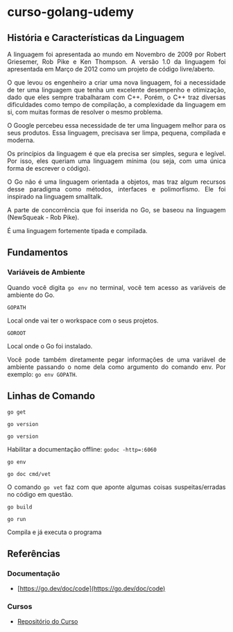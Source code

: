 # curso-golang-udemy

<div align='justify'>

## **História e Características da Linguagem**

A linguagem foi apresentada ao mundo em Novembro de 2009 por Robert Griesemer, Rob Pike e Ken Thompson. A versão 1.0 da linguagem foi apresentada em Março de 2012 como um projeto de código livre/aberto.

O que levou os engenheiro a criar uma nova linguagem, foi a necessidade de ter uma linguagem que tenha um excelente desempenho e otimização, dado que eles sempre trabalharam com C++. Porém, o C++ traz diversas dificuldades como tempo de compilação, a complexidade da linguagem em si, com muitas formas de resolver o mesmo problema.

O Google percebeu essa necessidade de ter uma linguagem melhor para os seus produtos. Essa linguagem, precisava ser limpa, pequena, compilada e moderna.

Os princípios da linguagem é que ela precisa ser simples, segura e legível. Por isso, eles queriam uma linguagem mínima (ou seja, com uma única forma de escrever o código).

O Go não é uma linguagem orientada a objetos, mas traz algum recursos desse paradigma como métodos, interfaces e polimorfismo. Ele foi inspirado na linguagem smalltalk.

A parte de concorrência que foi inserida no Go, se baseou na linguagem (NewSqueak - Rob Pike). 

É uma linguagem fortemente tipada e compilada.

## **Fundamentos**

### Variáveis de Ambiente

Quando você digita `go env` no terminal, você tem acesso as variáveis de ambiente do Go.

`GOPATH`

Local onde vai ter o workspace com o seus projetos.

`GOROOT`

Local onde o Go foi instalado.

Você pode também diretamente pegar informações de uma variável de ambiente passando o nome dela como argumento do comando env. Por exemplo: `go env GOPATH`.

## **Linhas de Comando**

`go get`

`go version`

`go version`

Habilitar a documentação offline:
`godoc -http=:6060`

`go env`

`go doc cmd/vet`

O comando `go vet` faz com que aponte algumas coisas suspeitas/erradas no código em questão. 

`go build`

`go run`

Compila e já executa o programa

## **Referências**

### Documentação

  - [https://go.dev/doc/code](https://go.dev/doc/code)

### Cursos

- [Repositório do Curso](https://github.com/cod3rcursos/curso-go)

</div>